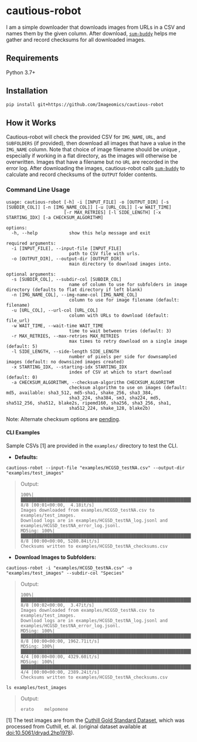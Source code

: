 # cautious-robot

I am a simple downloader that downloads images from URLs in a CSV and names them by the given column. After download, [`sum-buddy`](https://github.com/Imageomics/sum-buddy) helps me gather and record checksums for all downloaded images.

## Requirements
Python 3.7+

## Installation
```bash
pip install git+https://github.com/Imageomics/cautious-robot
```

## How it Works

Cautious-robot will check the provided CSV for `IMG_NAME`, `URL`, and `SUBFOLDERS` (if provided), then download all images that have a value in the `IMG_NAME` column. Note that choice of image filename should be unique , especially if working in a flat directory, as the images will otherwise be overwritten. Images that have a filename but no `URL` are recorded in the error log. After downloading the images, cautious-robot calls [`sum-buddy`](https://github.com/Imageomics/sum-buddy) to calculate and record checksums of the `OUTPUT` folder contents.

### Command Line Usage
```
usage: cautious-robot [-h] -i [INPUT_FILE] -o [OUTPUT_DIR] [-s [SUBDIR_COL]] [-n [IMG_NAME_COL]] [-u [URL_COL]] [-w WAIT_TIME]
                      [-r MAX_RETRIES] [-l SIDE_LENGTH] [-x STARTING_IDX] [-a CHECKSUM_ALGORITHM]

options:
  -h, --help            show this help message and exit

required arguments:
  -i [INPUT_FILE], --input-file [INPUT_FILE]
                        path to CSV file with urls.
  -o [OUTPUT_DIR], --output-dir [OUTPUT_DIR]
                        main directory to download images into.

optional arguments:
  -s [SUBDIR_COL], --subdir-col [SUBDIR_COL]
                        name of column to use for subfolders in image directory (defaults to flat directory if left blank)
  -n [IMG_NAME_COL], --img-name-col [IMG_NAME_COL]
                        column to use for image filename (default: filename)
  -u [URL_COL], --url-col [URL_COL]
                        column with URLs to download (default: file_url)
  -w WAIT_TIME, --wait-time WAIT_TIME
                        time to wait between tries (default: 3)
  -r MAX_RETRIES, --max-retries MAX_RETRIES
                        max times to retry download on a single image (default: 5)
  -l SIDE_LENGTH, --side-length SIDE_LENGTH
                        number of pixels per side for downsampled images (default: no downsized images created)
  -x STARTING_IDX, --starting-idx STARTING_IDX
                        index of CSV at which to start download (default: 0)
  -a CHECKSUM_ALGORITHM, --checksum-algorithm CHECKSUM_ALGORITHM
                        checksum algorithm to use on images (default: md5, available: sha3_512, md5-sha1, shake_256, sha3_384,
                        sha3_224, sha384, sm3, sha224, md5, sha512_256, sha512, blake2s, ripemd160, sha256, sha3_256, sha1,
                        sha512_224, shake_128, blake2b)
```
Note: Alternate checksum options are [pending](https://github.com/Imageomics/sum-buddy/pull/8).

#### CLI Examples

Sample CSVs [1] are provided in the `examples/` directory to test the CLI.

- **Defaults:**
```
cautious-robot --input-file "examples/HCGSD_testNA.csv" --output-dir "examples/test_images"
```
 > Output:
 > ```console
 > 100%|██████████████████████████████████████████████████████████████████| 8/8 [00:01<00:00,  4.18it/s]
 > Images downloaded from examples/HCGSD_testNA.csv to examples/test_images.
 > Download logs are in examples/HCGSD_testNA_log.jsonl and examples/HCGSD_testNA_error_log.jsonl.
 > MD5ing: 100%|████████████████████████████████████████████████████████████████████████████████████████| 8/8 [00:00<00:00, 5280.84it/s]
 > Checksums written to examples/HCGSD_testNA_checksums.csv
 > ```

- **Download Images to Subfolders:**
```
cautious-robot -i "examples/HCGSD_testNA.csv" -o "examples/test_images" --subdir-col "Species"
```
 > Output:
 > ```console
 > 100%|██████████████████████████████████████████████████████████████████████████████████████████████████| 8/8 [00:02<00:00,  3.47it/s]
 > Images downloaded from examples/HCGSD_testNA.csv to examples/test_images.
 > Download logs are in examples/HCGSD_testNA_log.jsonl and examples/HCGSD_testNA_error_log.jsonl.
 > MD5ing: 100%|████████████████████████████████████████████████████████████████████████████████████████| 8/8 [00:00<00:00, 1962.71it/s]
 > MD5ing: 100%|████████████████████████████████████████████████████████████████████████████████████████| 4/4 [00:00<00:00, 4329.60it/s]
 > MD5ing: 100%|████████████████████████████████████████████████████████████████████████████████████████| 4/4 [00:00<00:00, 2389.24it/s]
 > Checksums written to examples/HCGSD_testNA_checksums.csv
 > ```
```
ls examples/test_images
```
 > Output:
 > ```console
 > erato	melpomene
 > ```

[1] The test images are from the [Cuthill Gold Standard Dataset](https://huggingface.co/datasets/imageomics/Curated_GoldStandard_Hoyal_Cuthill), which was processed from Cuthill, et. al. (original dataset available at [doi:10.5061/dryad.2hp1978](https://doi.org/10.5061/dryad.2hp1978)).